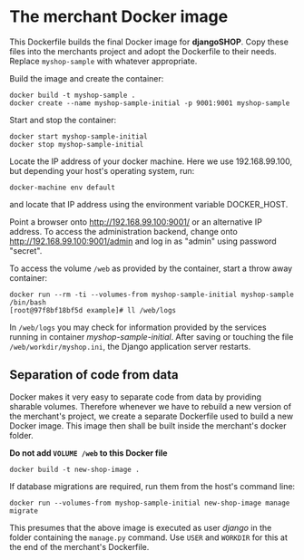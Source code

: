 # The merchant Docker image

This Dockerfile builds the final Docker image for **djangoSHOP**.
Copy these files into the merchants project and adopt the Dockerfile to their needs. Replace
``myshop-sample`` with whatever appropriate.

Build the image and create the container:

```
docker build -t myshop-sample .
docker create --name myshop-sample-initial -p 9001:9001 myshop-sample
```

Start and stop the container:

```
docker start myshop-sample-initial
docker stop myshop-sample-initial
```

Locate the IP address of your docker machine. Here we use 192.168.99.100, but depending your host's
operating system, run:

```
docker-machine env default
```

and locate that IP address using the environment variable DOCKER_HOST.

Point a browser onto http://192.168.99.100:9001/ or an alternative IP address. To access the
administration backend, change onto http://192.168.99.100:9001/admin and log in as "admin" using
password "secret".

To access the volume ``/web`` as provided by the container, start a throw away container:

```
docker run --rm -ti --volumes-from myshop-sample-initial myshop-sample /bin/bash
[root@97f8bf18bf5d example]# ll /web/logs
```

In ``/web/logs`` you may check for information provided by the services running in container
*myshop-sample-initial*. After saving or touching the file ``/web/workdir/myshop.ini``, the
Django application server restarts.


## Separation of code from data

Docker makes it very easy to separate code from data by providing sharable volumes. Therefore
whenever we have to rebuild a new version of the merchant's project, we create a separate Dockerfile
used to build a new Docker image. This image then shall be built inside the merchant's docker
folder.

**Do not add ``VOLUME /web`` to this Docker file**

```
docker build -t new-shop-image .
```

If database migrations are required, run them from the host's command line:

```
docker run --volumes-from myshop-sample-initial new-shop-image manage migrate
```

This presumes that the above image is executed as user *django* in the folder containing the
``manage.py`` command. Use ``USER`` and ``WORKDIR`` for this at the end of the merchant's
Dockerfile.
